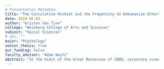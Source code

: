 ```yaml
---
# Presentation Metadata
title: "The Calculative Mindset and the Propensity to Dehumanize Others via Objectification and Lack of Mind Attribution"
date: 2019-06-03
author: "Kristen Van Tine"
college: "Weinberg College of Arts and Sciences"
subject: "Social Sciences"
# doi: ""
major: "Psychology"
senior_thesis: true
our_funding: false
faculty_advisor: "Adam Waytz"
abstract: "In the midst of the Great Recession of 2008, corporate scandals overflowed newspaper headlines. Companies such as Enron, WorldCom, Tyco and others contributed to the most recent stock market crash on Wall Street. There is some evidence that the calculative mindset may have contributed to these corporations’ decisions to act unethically. An individual with a calculative mindset analyzes non-quantitative problems, such as social and moral issues, mathematically. When individuals crunch numbers, the mechanical, mathematical problem-solving techniques they employ may carry over to other decisions they make, including decisions about moral and social matters. Past research has shown that a calculative mode of thinking can lead people to behave more greedily and lie more than non-calculative modes of thinking. Calculative mindsets also lead people to feel detached from their own feelings. This detachment from the self may spillover to feeling detached from others. Additionally, the calculative mindset causes individuals to act more self-interestedly. As a result, calculative individuals may reduce others to the means they serve for the calculative individual’s own goals rather than recognizing other people as intrinsically valuable. Lacking empathy for another person’s feelings and perceiving another person solely as a mean to an end can facilitate the dehumanization of that person. The present study investigates whether calculative mindsets incite people to dehumanize others. Two different calculative manipulations were used to test this hypothesis. Data collected from a series of three studies failed to support the hypothesis. However, the studies resulted in questions regarding how the calculative mindset has been examined in past studies, and what it means to study the implications of “pure” number-crunching on behavior without including exposure to monetary or economics subject matter."
---
```

